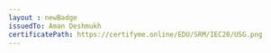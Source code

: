 ```yaml
--- 
layout : newBadge 
issuedTo: Aman Deshmukh 
certificatePath: https://certifyme.online/EDU/SRM/IEC20/USG.png 
--- 
```

